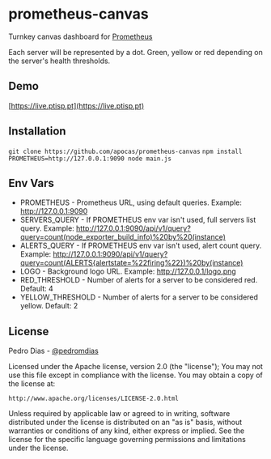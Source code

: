 # prometheus-canvas

Turnkey canvas dashboard for [Prometheus](https://prometheus.io)

Each server will be represented by a dot. Green, yellow or red depending on the server's health thresholds.

## Demo

[https://live.ptisp.pt](https://live.ptisp.pt)

## Installation

`git clone https://github.com/apocas/prometheus-canvas`
`npm install`
`PROMETHEUS=http://127.0.0.1:9090 node main.js`

## Env Vars
- PROMETHEUS - Prometheus URL, using default queries. Example: http://127.0.0.1:9090
- SERVERS_QUERY - If PROMETHEUS env var isn't used, full servers list query. Example: http://127.0.0.1:9090/api/v1/query?query=count(node_exporter_build_info)%20by%20(instance)
- ALERTS_QUERY - If PROMETHEUS env var isn't used, alert count query. Example: http://127.0.0.1:9090/api/v1/query?query=count(ALERTS{alertstate=%22firing%22})%20by(instance)
- LOGO - Background logo URL. Example: http://127.0.0.1/logo.png
- RED_THRESHOLD - Number of alerts for a server to be considered red. Default: 4
- YELLOW_THRESHOLD - Number of alerts for a server to be considered yellow. Default: 2

## License

Pedro Dias - [@pedromdias](https://twitter.com/pedromdias)

Licensed under the Apache license, version 2.0 (the "license"); You may not use this file except in compliance with the license. You may obtain a copy of the license at:

    http://www.apache.org/licenses/LICENSE-2.0.html

Unless required by applicable law or agreed to in writing, software distributed under the license is distributed on an "as is" basis, without warranties or conditions of any kind, either express or implied. See the license for the specific language governing permissions and limitations under the license.
